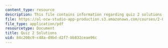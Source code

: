 ```yaml
---
content_type: resource
description: This file contains information regarding quiz 2 solutions.
file: https://ol-ocw-studio-app-production.s3.amazonaws.com/courses/2-003sc-engineering-dynamics-fall-2011/84c208c9c48ad9bdd2f7bb832ceae96c_MIT2_003SCF11_quiz2_sol.pdf
file_type: application/pdf
resourcetype: Document
title: Quiz 2 Solutions
uid: 84c208c9-c48a-d9bd-d2f7-bb832ceae96c
---
```

